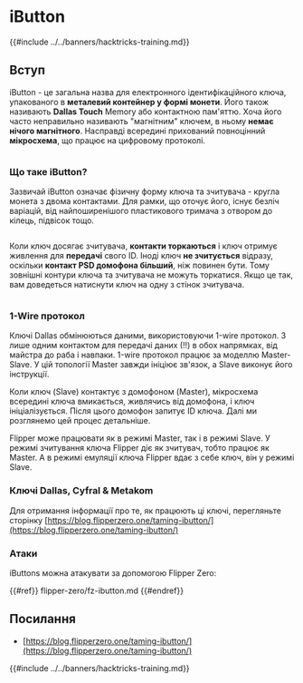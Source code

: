 # iButton

{{#include ../../banners/hacktricks-training.md}}

## Вступ

iButton - це загальна назва для електронного ідентифікаційного ключа, упакованого в **металевий контейнер у формі монети**. Його також називають **Dallas Touch** Memory або контактною пам'яттю. Хоча його часто неправильно називають "магнітним" ключем, в ньому **немає нічого магнітного**. Насправді всередині прихований повноцінний **мікросхема**, що працює на цифровому протоколі.

<figure><img src="../../images/image (915).png" alt=""><figcaption></figcaption></figure>

### Що таке iButton? <a href="#what-is-ibutton" id="what-is-ibutton"></a>

Зазвичай iButton означає фізичну форму ключа та зчитувача - кругла монета з двома контактами. Для рамки, що оточує його, існує безліч варіацій, від найпоширенішого пластикового тримача з отвором до кілець, підвісок тощо.

<figure><img src="../../images/image (1078).png" alt=""><figcaption></figcaption></figure>

Коли ключ досягає зчитувача, **контакти торкаються** і ключ отримує живлення для **передачі** свого ID. Іноді ключ **не зчитується** відразу, оскільки **контакт PSD домофона більший**, ніж повинен бути. Тому зовнішні контури ключа та зчитувача не можуть торкатися. Якщо це так, вам доведеться натиснути ключ на одну з стінок зчитувача.

<figure><img src="../../images/image (290).png" alt=""><figcaption></figcaption></figure>

### **1-Wire протокол** <a href="#id-1-wire-protocol" id="id-1-wire-protocol"></a>

Ключі Dallas обмінюються даними, використовуючи 1-wire протокол. З лише одним контактом для передачі даних (!!) в обох напрямках, від майстра до раба і навпаки. 1-wire протокол працює за моделлю Master-Slave. У цій топології Master завжди ініціює зв'язок, а Slave виконує його інструкції.

Коли ключ (Slave) контактує з домофоном (Master), мікросхема всередині ключа вмикається, живлячись від домофона, і ключ ініціалізується. Після цього домофон запитує ID ключа. Далі ми розглянемо цей процес детальніше.

Flipper може працювати як в режимі Master, так і в режимі Slave. У режимі зчитування ключа Flipper діє як зчитувач, тобто працює як Master. А в режимі емуляції ключа Flipper вдає з себе ключ, він у режимі Slave.

### Ключі Dallas, Cyfral & Metakom

Для отримання інформації про те, як працюють ці ключі, перегляньте сторінку [https://blog.flipperzero.one/taming-ibutton/](https://blog.flipperzero.one/taming-ibutton/)

### Атаки

iButtons можна атакувати за допомогою Flipper Zero:

{{#ref}}
flipper-zero/fz-ibutton.md
{{#endref}}

## Посилання

- [https://blog.flipperzero.one/taming-ibutton/](https://blog.flipperzero.one/taming-ibutton/)

{{#include ../../banners/hacktricks-training.md}}
